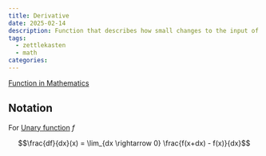 ```yaml
---
title: Derivative
date: 2025-02-14
description: Function that describes how small changes to the input of the function impact it's output
tags:
  - zettlekasten
  - math
categories:
---
```

[Function in Mathematics](Function%20in%20Mathematics.md)

## Notation

For [Unary function](Unary%20function.md) $f$ 

$$\frac{df}{dx}(x) = \lim_{dx \rightarrow 0}  \frac{f(x+dx) - f(x)}{dx}$$
